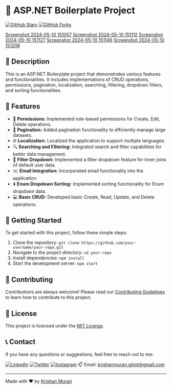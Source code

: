 # 🚀 ASP.NET Boilerplate Project

[![GitHub Stars](https://img.shields.io/github/stars/krishanmurariji/KrishanMurari_portfolio.svg?style=social&label=Stars)](https://github.com/krishanmurariji/KrishanMurari_portfolio)
[![GitHub Forks](https://img.shields.io/github/forks/krishanmurariji/KrishanMurari_portfolio.svg?style=social&label=Forks)](https://github.com/krishanmurariji/KrishanMurari_portfolio)

[Screenshot 2024-05-10 151057](https://github.com/krishanmurariji/Filter-Sorting-Asp.Net-Core/assets/144571603/9caea861-6eef-4499-b30c-25a1542ec463)
[Screenshot 2024-05-10 151112](https://github.com/krishanmurariji/Filter-Sorting-Asp.Net-Core/assets/144571603/93400f44-8618-42e7-8e41-791300234825)
[Screenshot 2024-05-10 151127](https://github.com/krishanmurariji/Filter-Sorting-Asp.Net-Core/assets/144571603/5d1c40ba-d523-4507-b43c-48f41aa620f5)
[Screenshot 2024-05-10 151146](https://github.com/krishanmurariji/Filter-Sorting-Asp.Net-Core/assets/144571603/2ee5d8a7-e985-4d15-b3c7-05930170ca1e)
[Screenshot 2024-05-10 151206](https://github.com/krishanmurariji/Filter-Sorting-Asp.Net-Core/assets/144571603/ef6b1103-2786-48aa-84a5-16786475be6a)


## 📖 Description

This is an ASP.NET Boilerplate project that demonstrates various features and functionalities. It includes implementations of CRUD operations, permissions, pagination, localization, searching, filtering, dropdown filters, and sorting functionalities.

## 🌟 Features

- 🔑 **Permissions:** Implemented role-based permissions for Create, Edit, Delete operations.
- 📖 **Pagination:** Added pagination functionality to efficiently manage large datasets.
- 🌐 **Localization:** Localized the application to support multiple languages.
- 🔍 **Searching and Filtering:** Integrated search and filter capabilities for better data management.
- 🔽 **Filter Dropdown:** Implemented a filter dropdown feature for inner joins of default user data.
- ✉️ **Email Integration:** Incorporated email functionality into the application.
- ⬇️ **Enum Dropdown Sorting:** Implemented sorting functionality for Enum dropdown data.
- 💻 **Basic CRUD:** Developed basic Create, Read, Update, and Delete operations.

## 🚀 Getting Started

To get started with this project, follow these simple steps:

1. Clone the repository: `git clone https://github.com/your-username/your-repo.git`
2. Navigate to the project directory: `cd your-repo`
3. Install dependencies: `npm install`
4. Start the development server: `npm start`

## 🤝 Contributing

Contributions are always welcome! Please read our [Contributing Guidelines](.github/CONTRIBUTING.md) to learn how to contribute to this project.

## 📝 License

This project is licensed under the [MIT License](LICENSE).

## 📞 Contact

If you have any questions or suggestions, feel free to reach out to me:

[![LinkedIn](https://img.shields.io/badge/LinkedIn-0077B5?style=for-the-badge&logo=linkedin&logoColor=white)](https://linkedin.com/in/krishan-murari/)
[![Twitter](https://img.shields.io/badge/Twitter-1DA1F2?style=for-the-badge&logo=twitter&logoColor=white)](https://twitter.com/KrishanMuraari)
[![Instagram](https://img.shields.io/badge/Instagram-E4405F?style=for-the-badge&logo=instagram&logoColor=white)](https://www.instagram.com/krishanmurariji/)
📫 Email: [krishanmurari.gjimt@gmail.com](mailto:krishanmurari.gjimt@gmail.com)

---

Made with ❤️ by [Krishan Murari](https://krishanmurari.vercel.app/)
